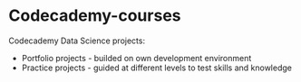 # Codecademy-courses

Codecademy Data Science projects:
- Portfolio projects - builded on own development environment
- Practice projects - guided at different levels to test skills and knowledge

